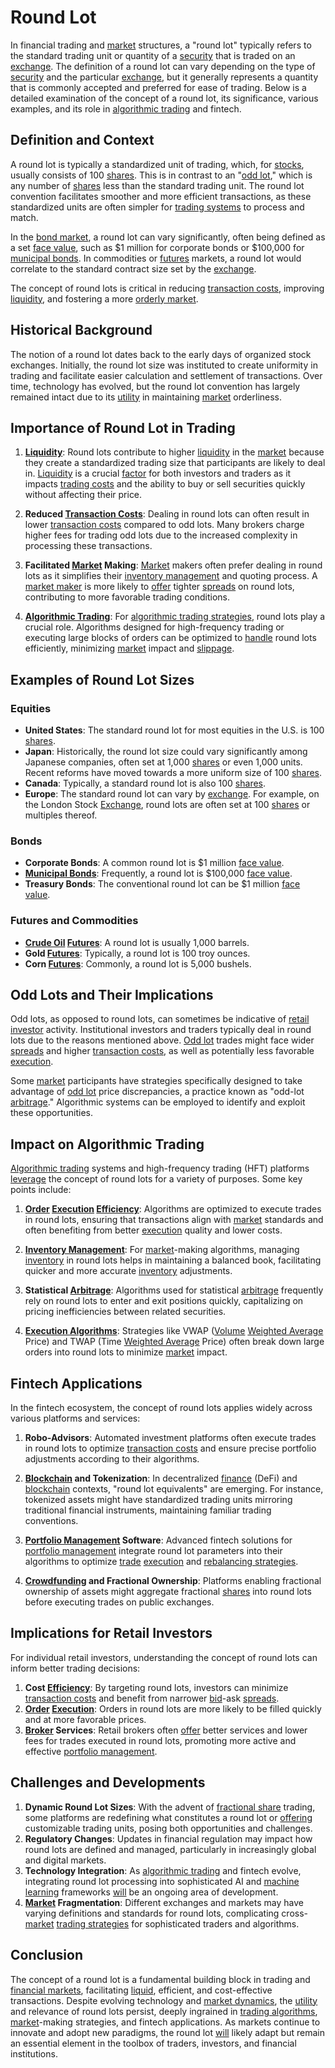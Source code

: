 # Round Lot

In financial trading and [market](../m/market.md) structures, a "round lot" typically refers to the standard trading unit or quantity of a [security](../s/security.md) that is traded on an [exchange](../e/exchange.md). The definition of a round lot can vary depending on the type of [security](../s/security.md) and the particular [exchange](../e/exchange.md), but it generally represents a quantity that is commonly accepted and preferred for ease of trading. Below is a detailed examination of the concept of a round lot, its significance, various examples, and its role in [algorithmic trading](../a/accountability.md) and fintech.

## Definition and Context

A round lot is typically a standardized unit of trading, which, for [stocks](../s/stock.md), usually consists of 100 [shares](../s/shares.md). This is in contrast to an "[odd lot](../o/odd_lot.md)," which is any number of [shares](../s/shares.md) less than the standard trading unit. The round lot convention facilitates smoother and more efficient transactions, as these standardized units are often simpler for [trading systems](../t/trading_systems.md) to process and match.

In the [bond market](../b/bond_market.md), a round lot can vary significantly, often being defined as a set [face value](../f/face_value.md), such as $1 million for corporate bonds or $100,000 for [municipal bonds](../m/municipal_bonds.md). In commodities or [futures](../f/futures.md) markets, a round lot would correlate to the standard contract size set by the [exchange](../e/exchange.md). 

The concept of round lots is critical in reducing [transaction costs](../t/transaction_costs.md), improving [liquidity](../l/liquidity.md), and fostering a more [orderly market](../o/orderly_market.md).

## Historical Background

The notion of a round lot dates back to the early days of organized stock exchanges. Initially, the round lot size was instituted to create uniformity in trading and facilitate easier calculation and settlement of transactions. Over time, technology has evolved, but the round lot convention has largely remained intact due to its [utility](../u/utility.md) in maintaining [market](../m/market.md) orderliness.

## Importance of Round Lot in Trading

1. **[Liquidity](../l/liquidity.md)**: Round lots contribute to higher [liquidity](../l/liquidity.md) in the [market](../m/market.md) because they create a standardized trading size that participants are likely to deal in. [Liquidity](../l/liquidity.md) is a crucial [factor](../f/factor.md) for both investors and traders as it impacts [trading costs](../t/trading_costs.md) and the ability to buy or sell securities quickly without affecting their price.

2. **Reduced [Transaction Costs](../t/transaction_costs.md)**: Dealing in round lots can often result in lower [transaction costs](../t/transaction_costs.md) compared to odd lots. Many brokers charge higher fees for trading odd lots due to the increased complexity in processing these transactions.

3. **Facilitated [Market](../m/market.md) Making**: [Market](../m/market.md) makers often prefer dealing in round lots as it simplifies their [inventory management](../i/inventory_management.md) and quoting process. A [market maker](../m/market_maker.md) is more likely to [offer](../o/offer.md) tighter [spreads](../s/spreads.md) on round lots, contributing to more favorable trading conditions.

4. **[Algorithmic Trading](../a/accountability.md)**: For [algorithmic trading strategies](../a/algorithmic_trading_strategies.md), round lots play a crucial role. Algorithms designed for high-frequency trading or executing large blocks of orders can be optimized to [handle](../h/handle.md) round lots efficiently, minimizing [market](../m/market.md) impact and [slippage](../s/slippage.md).

## Examples of Round Lot Sizes

### Equities

- **United States**: The standard round lot for most equities in the U.S. is 100 [shares](../s/shares.md).
- **Japan**: Historically, the round lot size could vary significantly among Japanese companies, often set at 1,000 [shares](../s/shares.md) or even 1,000 units. Recent reforms have moved towards a more uniform size of 100 [shares](../s/shares.md).
- **Canada**: Typically, a standard round lot is also 100 [shares](../s/shares.md).
- **Europe**: The standard round lot can vary by [exchange](../e/exchange.md). For example, on the London Stock [Exchange](../e/exchange.md), round lots are often set at 100 [shares](../s/shares.md) or multiples thereof. 

### Bonds

- **Corporate Bonds**: A common round lot is $1 million [face value](../f/face_value.md).
- **[Municipal Bonds](../m/municipal_bonds.md)**: Frequently, a round lot is $100,000 [face value](../f/face_value.md).
- **Treasury Bonds**: The conventional round lot can be $1 million [face value](../f/face_value.md).

### Futures and Commodities

- **[Crude Oil](../c/crude_oil.md) [Futures](../f/futures.md)**: A round lot is usually 1,000 barrels.
- **Gold [Futures](../f/futures.md)**: Typically, a round lot is 100 troy ounces.
- **Corn [Futures](../f/futures.md)**: Commonly, a round lot is 5,000 bushels.

## Odd Lots and Their Implications

Odd lots, as opposed to round lots, can sometimes be indicative of [retail investor](../r/retail_investor.md) activity. Institutional investors and traders typically deal in round lots due to the reasons mentioned above. [Odd lot](../o/odd_lot.md) trades might face wider [spreads](../s/spreads.md) and higher [transaction costs](../t/transaction_costs.md), as well as potentially less favorable [execution](../e/execution.md). 

Some [market](../m/market.md) participants have strategies specifically designed to take advantage of [odd lot](../o/odd_lot.md) price discrepancies, a practice known as "odd-lot [arbitrage](../a/arbitrage.md)." Algorithmic systems can be employed to identify and exploit these opportunities.

## Impact on Algorithmic Trading

[Algorithmic trading](../a/accountability.md) systems and high-frequency trading (HFT) platforms [leverage](../l/leverage.md) the concept of round lots for a variety of purposes. Some key points include:

1. **[Order](../o/order.md) [Execution](../e/execution.md) [Efficiency](../e/efficiency.md)**: Algorithms are optimized to execute trades in round lots, ensuring that transactions align with [market](../m/market.md) standards and often benefiting from better [execution](../e/execution.md) quality and lower costs.

2. **[Inventory Management](../i/inventory_management.md)**: For [market](../m/market.md)-making algorithms, managing [inventory](../i/inventory.md) in round lots helps in maintaining a balanced book, facilitating quicker and more accurate [inventory](../i/inventory.md) adjustments.

3. **Statistical [Arbitrage](../a/arbitrage.md)**: Algorithms used for statistical [arbitrage](../a/arbitrage.md) frequently rely on round lots to enter and exit positions quickly, capitalizing on pricing inefficiencies between related securities.

4. **[Execution Algorithms](../e/execution_algorithms.md)**: Strategies like VWAP ([Volume](../v/volume.md) [Weighted Average](../w/weighted_average.md) Price) and TWAP (Time [Weighted Average](../w/weighted_average.md) Price) often break down large orders into round lots to minimize [market](../m/market.md) impact.

## Fintech Applications

In the fintech ecosystem, the concept of round lots applies widely across various platforms and services:

1. **Robo-Advisors**: Automated investment platforms often execute trades in round lots to optimize [transaction costs](../t/transaction_costs.md) and ensure precise portfolio adjustments according to their algorithms.

2. **[Blockchain](../b/blockchain_in_trading.md) and Tokenization**: In decentralized [finance](../f/finance.md) (DeFi) and [blockchain](../b/blockchain_in_trading.md) contexts, "round lot equivalents" are emerging. For instance, tokenized assets might have standardized trading units mirroring traditional financial instruments, maintaining familiar trading conventions.

3. **[Portfolio Management](../p/par.md) Software**: Advanced fintech solutions for [portfolio management](../p/par.md) integrate round lot parameters into their algorithms to optimize [trade](../t/trade.md) [execution](../e/execution.md) and [rebalancing strategies](../r/rebalancing_strategies.md).

4. **[Crowdfunding](../c/crowdfunding.md) and Fractional Ownership**: Platforms enabling fractional ownership of assets might aggregate fractional [shares](../s/shares.md) into round lots before executing trades on public exchanges.

## Implications for Retail Investors

For individual retail investors, understanding the concept of round lots can inform better trading decisions:

1. **Cost [Efficiency](../e/efficiency.md)**: By targeting round lots, investors can minimize [transaction costs](../t/transaction_costs.md) and benefit from narrower [bid](../b/bid.md)-ask [spreads](../s/spreads.md).
2. **[Order](../o/order.md) [Execution](../e/execution.md)**: Orders in round lots are more likely to be filled quickly and at more favorable prices.
3. **[Broker](../b/broker.md) Services**: Retail brokers often [offer](../o/offer.md) better services and lower fees for trades executed in round lots, promoting more active and effective [portfolio management](../p/par.md).

## Challenges and Developments

1. **Dynamic Round Lot Sizes**: With the advent of [fractional share](../f/fractional_share.md) trading, some platforms are redefining what constitutes a round lot or [offering](../o/offering.md) customizable trading units, posing both opportunities and challenges.
2. **Regulatory Changes**: Updates in financial regulation may impact how round lots are defined and managed, particularly in increasingly global and digital markets.
3. **Technology Integration**: As [algorithmic trading](../a/accountability.md) and fintech evolve, integrating round lot processing into sophisticated AI and [machine learning](../m/machine_learning.md) frameworks [will](../w/will.md) be an ongoing area of development.
4. **[Market](../m/market.md) Fragmentation**: Different exchanges and markets may have varying definitions and standards for round lots, complicating cross-[market](../m/market.md) [trading strategies](../t/trading_strategies.md) for sophisticated traders and algorithms.
 
## Conclusion

The concept of a round lot is a fundamental building block in trading and [financial markets](../f/financial_market.md), facilitating [liquid](../l/liquid.md), efficient, and cost-effective transactions. Despite evolving technology and [market dynamics](../m/market_dynamics.md), the [utility](../u/utility.md) and relevance of round lots persist, deeply ingrained in [trading algorithms](../t/trading_algorithms.md), [market](../m/market.md)-making strategies, and fintech applications. As markets continue to innovate and adopt new paradigms, the round lot [will](../w/will.md) likely adapt but remain an essential element in the toolbox of traders, investors, and financial institutions.